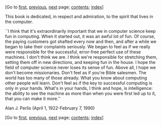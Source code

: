 [Go to [first](book.html), [previous](book-Z-H-2.html),
[next](book-Z-H-4.html) page;   [contents](book-Z-H-4.html#%_toc_start);
[index](book-Z-H-38.html#%_index_start)]

This book is dedicated, in respect and admiration, to the spirit that lives in
the computer.

``I think that it's extraordinarily important that we in computer science keep
fun in computing. When it started out, it was an awful lot of fun. Of course,
the paying customers got shafted every now and then, and after a while we
began to take their complaints seriously. We began to feel as if we really
were responsible for the successful, error-free perfect use of these machines.
I don't think we are. I think we're responsible for stretching them, setting
them off in new directions, and keeping fun in the house. I hope the field of
computer science never loses its sense of fun. Above all, I hope we don't
become missionaries. Don't feel as if you're Bible salesmen. The world has too
many of those already. What you know about computing other people will learn.
Don't feel as if the key to successful computing is only in your hands. What's
in your hands, I think and hope, is intelligence: the ability to see the
machine as more than when you were first led up to it, that you can make it
more.''

Alan J. Perlis (April 1, 1922-February 7, 1990)

[Go to [first](book.html), [previous](book-Z-H-2.html),
[next](book-Z-H-4.html) page;   [contents](book-Z-H-4.html#%_toc_start);
[index](book-Z-H-38.html#%_index_start)]

